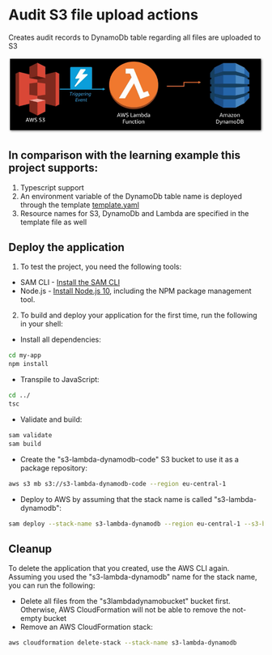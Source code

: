 # Audit S3 file upload actions

Creates audit records to DynamoDb table regarding all files are uploaded to S3

![Event Flow](https://github.com/ArkadiyShuvaev/s3-lambda-dynamodb-typescript/blob/master/s3-lambda-dynamodb.png)

## In comparison with the learning example this project supports:

1. Typescript support
2. An environment variable of the DynamoDb table name is deployed through the template [template.yaml](https://github.com/ArkadiyShuvaev/s3-lambda-dynamodb-typescript/blob/master/template.yaml)
3. Resource names for S3, DynamoDb and Lambda are specified in the template file as well


## Deploy the application

1. To test the project, you need the following tools:

* SAM CLI - [Install the SAM CLI](https://docs.aws.amazon.com/serverless-application-model/latest/developerguide/serverless-sam-cli-install.html)
* Node.js - [Install Node.js 10](https://nodejs.org/en/), including the NPM package management tool.

2. To build and deploy your application for the first time, run the following in your shell:

* Install all dependencies:
```bash
cd my-app
npm install
```
* Transpile to JavaScript:
```bash
cd ../
tsc
```
* Validate and build:
```bash
sam validate
sam build
```
* Create the "s3-lambda-dynamodb-code" S3 bucket to use it as a package repository:
```bash
aws s3 mb s3://s3-lambda-dynamodb-code --region eu-central-1
```
* Deploy to AWS by assuming that the stack name is called "s3-lambda-dynamodb":
```bash
sam deploy --stack-name s3-lambda-dynamodb --region eu-central-1 --s3-bucket s3-lambda-dynamodb-code --capabilities CAPABILITY_IAM
```

## Cleanup
To delete the application that you created, use the AWS CLI again. Assuming you used the "s3-lambda-dynamodb" name for the stack name, you can run the following:

* Delete all files from the "s3lambdadynamobucket" bucket first. Otherwise, AWS CloudFormation will not be able to remove the not-empty bucket
* Remove an AWS CloudFormation stack:
```bash
aws cloudformation delete-stack --stack-name s3-lambda-dynamodb
```
